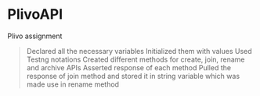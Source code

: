 # PlivoAPI
Plivo assignment
>Declared all the necessary variables
>Initialized them with values
>Used Testng notations
>Created different methods for create, join, rename and archive APIs
>Asserted response of each method
>Pulled the response of join method and stored it in string variable which was made use in rename method
